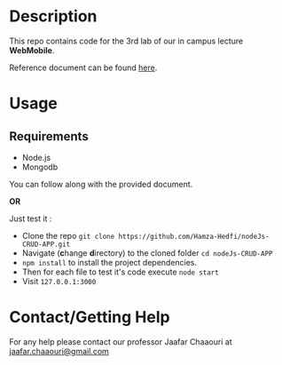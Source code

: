 # Description
This repo contains code for the 3rd lab of our in campus lecture **WebMobile**.

Reference document can be found [here](https://docs.google.com/viewer?a=v&pid=forums&srcid=MTM5ODEwMTIzODk1MDkzMTkyNDMBMDEyMjE3MjI2MzM3MTAzOTc3NTkBMnd5TlB3WHRHZ0FKATAuMQEBdjI&authuser=0).



# Usage
## Requirements 
- Node.js
- Mongodb

You can follow along with the provided document.

**OR**

Just test it : 
- Clone the repo `git clone https://github.com/Hamza-Hedfi/nodeJs-CRUD-APP.git`
- Navigate (**c**hange **d**irectory) to the cloned folder `cd nodeJs-CRUD-APP`
- `npm install` to install the project dependencies.
- Then for each file to test it's code execute `node start`
- Visit `127.0.0.1:3000`

# Contact/Getting Help
For any help please contact our professor Jaafar Chaaouri at <jaafar.chaaouri@gmail.com>